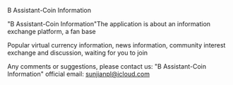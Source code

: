 
B Assistant-Coin Information

"B Assistant-Coin Information"The application is about an information exchange platform, a fan base

Popular virtual currency information, news information, community interest exchange and discussion, waiting for you to join

Any comments or suggestions, please contact us: "B Assistant-Coin Information" official email: sunjianpl@icloud.com
